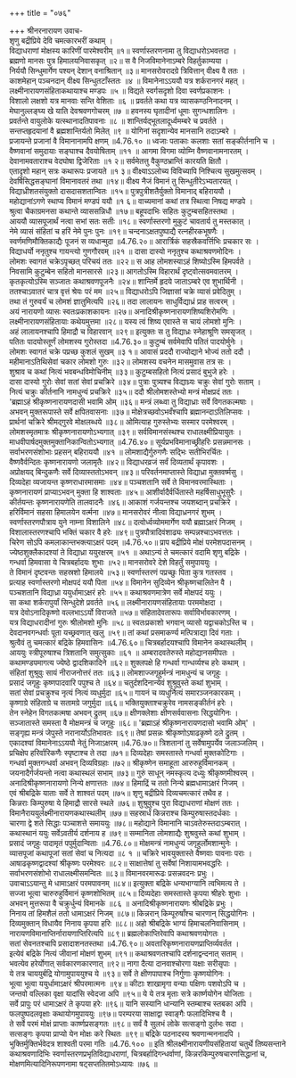 +++
title = "०७६"

+++
श्रीनरनारायण उवाच-  
शृणु बद्रीप्रिये देवि चमत्कारभरीं कथाम् ।  
विद्याधराणां मोक्षस्य कारिणीं पारमेश्वरीम् ॥१॥
स्वर्णास्तरणनामा तु विद्याधरोऽभवत्तदा ।  
ब्रह्मणो मानसः पुत्र हिमालयनिवासकृत् ॥२॥
स वै निजविमानेनाऽम्बरे विहर्तुकाम्यया ।  
निर्ययौ सिन्धुमार्गेण पश्यन् देशान् वनाश्रितान् ॥३॥
मानसरोवरादग्रे त्रिवित्तान् वीक्ष्य वै ततः ।  
काशमेहान् पञ्चनदान् वीक्ष्य सिन्धुतटाँस्ततः ॥४ ॥
विमानेनाऽऽययौ यत्र शर्करानगरं महत् ।  
लक्ष्मीनारायणसंहिताकथायाश्च मण्डपः ॥५ ॥
विद्यते स्वर्गसदृशो दिवा स्वर्णप्रकाशनः ।  
विशालो लक्षशो यत्र मानवाः सन्ति वेशिताः ॥६ ॥
प्रवर्तते कथा यत्र व्यासकण्ठनिनादनम् ।  
मेघानुल्लङ्घ्य खे याति देवश्रवणगोचरम् ॥७ ॥
हवनस्य घृतादीनां धूमाः सुगन्धशालिनः ।  
प्रवर्तन्ते वायुलोके यत्स्थानादतिपावनाः ॥८ ॥
शान्तिर्यद्भूतलादूर्ध्वमम्बरे च प्रवर्तते ।  
सन्तप्तहृदयानां वै ब्रह्मशान्तिर्यतो मिलेत् ॥९ ॥
योगिनां सदृशान्येव मानसानि तदाऽम्बरे ।  
प्रजायन्ते प्रजानां वै विमानानामपि क्षणम् ॥4.76.१० ॥
ध्वजाः पताकाः कलशाः सतां सङ्कीर्तनानि च ।  
वैष्णवानां समुदायाः सङ्घाश्च दैवयोषिताम् ॥११ ॥
आगमा विगमा व्योम्नि वैष्णवानामनारतम् ।  
देवानामवताराश्च वेदघोषा द्विजेरिताः ॥१ २॥
सर्वमेतत्तु वैकुण्ठभ्रान्तिं कारयति क्षितौ ।  
एतादृशो महान् सत्रः कथारूपः प्रजायते ॥१ ३॥
वीक्ष्याऽऽलोच्य विविच्यापि निश्चित्य सुखमुत्सवम् ।  
देवर्षिसिद्धसङ्घानां विमानावतरं तथा ॥१४॥
वीक्ष्य नैजं विमानं तु सिन्धुतीरेऽभ्यतारयत् ।  
विद्याध्रीशतसंयुक्तो दासदासशतान्वितः ॥१५॥
पुत्रपुत्रीशतैर्युक्तो विमानाद् बहिराययौ ।  
महोद्यानांऽगणे स्थाप्य विमानं मण्डपं ययौ ॥१ ६॥
वाच्यमानां कथां तत्र स्थित्वा निषद्य मण्डपे ।  
श्रुत्वा चैकाग्रमनसा कथान्ते व्याससन्निधौ ॥१७॥
बहूपदाभिः सहितः कुटुम्बसहितस्तथा ।  
आययौ व्यासपूजार्थं नत्वा सभां सतः सतीः ॥१८॥
स्वर्णास्तरणो मुकुटं चावतार्य तु मस्तकात् ।  
नेमे व्यासं संहितां च हरिं नेमे पुनः पुनः ॥१९॥
चन्दनाऽक्षतपुष्पाद्यै रत्नहीरकभूषणैः ।  
स्वर्णमणिमौक्तिकाद्यैः पूजनं स व्यधान्मुदा ॥4.76.२०॥
आरार्त्रिकं सहस्रैकवर्त्तिभिः प्रचकार सः ।  
विद्याधर्यो ननृतुश्च गायन्त्यो गुणगौरवम् ॥२१ ॥
दासा दास्यो ननृतुश्च कथाश्रवणमोदिनः ।  
लोमशः स्वागतं चक्रेऽपृच्छत् परिचयं ततः ॥२२॥
स आह लोमशस्याऽहं शिष्योऽस्मि हिमपर्वते ।  
निवसामि कुटुम्बेन सहितो मानसारसे ॥२३॥
आगतोऽस्मि विहारार्थं दृष्ट्वोत्सवमवातरम् ।  
कृतकृत्योऽस्मि सञ्जातः कथाश्रवणपूजनैः ॥२४॥
शान्तिर्मे हृदये जाताऽम्बरे एव शुभार्थिनी ।  
ततश्चाऽवातरं चात्र वृत्तं श्रेयः परं मम ॥२५॥
विद्याधरोऽपि जिज्ञासां चक्रे व्यासं प्रवेदितुम् ।  
तथा तं गुरुवर्यं च लोमशं ज्ञातुमित्यपि ॥२६॥
तदा लालायनः साधुर्विद्याध्रं प्राह सत्वरम् ।  
अयं नारायणो व्यासः स्वतःप्रकाशकायनः ॥२७॥
अनादिश्रीकृष्णनारायणशिष्यशिरोमणिः ।  
लक्ष्मीनारायणसंहितायाः कथेयमुत्तमा ॥२८॥
यस्य त्वं शिष्य एवास्ते स चायं लोमशो मुनिः ।  
अहं लालायनश्चापि हिमाद्रौ च विहारवान् ॥२९॥
इत्युक्तः स तु विद्याध्रः स्नेहाश्रूणि समसृजत् ।  
पतितः पादयोस्तूर्णं लोमशस्य गुरोस्तदा ॥4.76.३०॥
कुटुम्बं सर्वमेवापि पतितं पादयोर्मुनेः ।  
लोमशः स्वागतं चक्रे पप्रच्छ कुशलं सुखम् ॥३ १॥
आवासं प्रददौ राज्योद्याने भोज्यं ततो ददौ ।  
महीमानाऽतिथिसेवां चकार लोमशो गुरुः ॥३२॥
लोमशस्य वचनेन मासमुवास तत्र सः ।  
शुश्राव च कथां नित्यं भवबन्धविमोचिनीम् ॥३३॥
कुटुम्बसहितो नित्यं प्रसादं बुभुजे हरेः ।  
दासा दास्यो गुरोः सेवां सतां सेवां प्रचक्रिरे ॥३४॥
पुत्राः पुत्र्यश्च विद्याध्र्यः चक्रुः सेवां गुरोः सताम् ।  
नित्यं चक्रुः कीर्तनानि नामधुन्यं प्रचक्रिरे ॥३५॥
ददौ श्रीलोमशस्तेभ्यो मन्त्रं मोक्षप्रदं ततः ।  
'ब्रह्माऽहं श्रीकृष्णनारायणदासी भवामि ओम् ॥३६॥
मन्त्रं लब्ध्वा तु विद्याध्राः सर्वे विगतकल्मषाः ।  
अभवन् मुक्तरूपास्ते सर्वे क्षपितवासनाः ॥३७॥
मोक्षेत्रच्छवोऽभवँश्चापि ब्रह्मानन्दाऽतिलिप्सवः ।  
प्रार्थनां चक्रिरे श्रीमद्गुरवे मोक्षलब्धये ॥३८॥
ओमित्याह गुरुस्तेभ्यः सस्मार परमेश्वरम् ।  
लोमशस्मृतमात्रः श्रीकृष्णनारायणोऽभ्यगात् ॥३९॥
सर्वविमानसंस्थश्च राधालक्ष्मीप्रियायुतः ।  
माधवीपार्षदमुक्तमुक्तानिकान्वितोऽभ्यगात् ॥4.76.४०॥
सूर्यप्रभविमानाच्छ्रीहरिः प्रसन्नमानसः ।  
सर्वाभरणसंशोभाः प्रहसन् बहिराययौ ॥४१ ॥
लोमशाद्यैर्गुरुगणैः सद्भिः सतीभिरर्चितः ।  
वैष्णवैर्वन्दितः कृष्णनारायणो जलामृतैः ॥४२॥
विद्याधरव्रजं सर्वं दिव्यतार्थं कृपावशः ।  
अप्रोक्षयद् बिन्दुकणैः सर्वे दिव्यास्ततोऽभवन् ॥४३॥
परिवर्तनमाप्तास्ते विद्याध्रा मुक्तवर्ष्मसु ।  
दिव्यदेहा व्यजायन्त कृष्णराधारमासमाः ॥४४॥
पञ्चशतानि सर्वे ते विमानवरमास्थिताः ।  
कृष्णनारायणं प्राप्याऽभवन् मुक्ता हि शाश्वताः ॥४५॥
आशीर्वादैर्वर्धितास्ते महर्षिसाधुभूसुरैः ।  
कीर्तयन्तः कृष्णनारायणेति तालवादनैः ॥४६॥
आकाशं गर्जयन्तश्च जयशब्दान् प्रचक्रिरे ।  
हरिर्विमानं सहसा हिमालयेन वर्त्मना ॥४७॥
मानसरोवरं नीत्वा विद्याध्रनगरं शुभम् ।  
स्वर्णास्तरणपौत्राय युने नाम्ना विशालिने ॥४८॥
दत्वोर्ध्वव्योममार्गेण ययौ ब्रह्माऽक्षरं निजम् ।  
विशालास्तरणश्चापि भक्तिं चकार वै हरेः ॥४९॥
पुत्रपौत्रादिवंशाढ्यः सम्पन्नश्चाऽभवत्ततः ।  
चिरेण सोऽपि कमलाकान्तभक्त्याऽक्षरं पदम् ॥4.76.५०॥
प्राप बद्रीप्रिये मोक्षं परमेशपदासनम् ।  
ज्येष्ठशुक्लैकादश्यां ते विद्याध्रा ययुरक्षरम् ॥५१ ॥
अथाऽन्यं ते चमत्कारं वदामि शृणु बद्रिके ।  
गन्धर्वा हिमवासा ये चित्रबर्हादयः शुभाः ॥५२॥
मानसरोवरे देशे विहर्तुं समुपाययुः ।  
ते विमानं दृष्टवन्तः सहस्रशो हिमालये ॥५३॥
स्वर्णास्तरणं पप्रच्छुः पिता कुत्र गतस्तव ।  
प्रत्याह स्वर्णास्तरणो मोक्षपदं ययौ पिता ॥५४॥
विमानेन सुदिव्येन श्रीकृष्णचालितेन वै ।  
पञ्चशतानि विद्याध्रा ययुर्धामाऽक्षरं हरेः ॥५५॥
कथाश्रवणमात्रेण सर्वे मोक्षपदं ययुः ।  
सा कथा शर्करापुर्यां सिन्धुदेशे प्रवर्तते ॥५६॥
लक्ष्मीनारायणसंहितायाः परममोक्षदा ।  
यत्र देवोऽनादिकृष्णो वल्लभाऽऽर्यो विराजते ॥५७॥
संहितादेवतारूपः सर्वाविर्भावकारणम् ।  
यत्र विद्याधरादीनां गुरुः श्रीलोमशो मुनिः ॥५८॥
स्वतःप्रकाशो भगवान् व्यासो यद्वाचकोऽस्ति च ।  
देवदानवगन्धर्वाः पूता यच्छ्रवणात् खलु ॥५९॥
तां कथां प्रसमाकर्ण्य मत्पित्राद्या दिवं गताः ।  
श्रुत्वैवं तु चमत्कारं बद्रिके हिमवासिनः ॥4.76.६०॥
चित्रबर्हादयश्चापि विमानेन कथास्थलीम् ।  
आययुः स्त्रीपूरुषाश्च त्रिशतानि समुत्सुकाः ॥६१ ॥
अम्बरादवतेरुस्ते महोद्यानसमीपतः ।  
कथामण्डपमागत्य ज्येष्ठे द्वादशिकादिने ॥६२॥
शुक्लपक्षे हि गन्धर्वा गान्धर्व्यश्च हरेः कथाम् ।  
संहितां शुश्रुवुः सायं नीराजनोत्तरं ततः ॥६३॥
लोमशाज्जगृहुर्मन्त्रं नामधुन्यं च जगृहुः ।  
प्रसादं जगृहुः कृष्णपादवारि पपुश्च ते ॥६४॥
चतुर्दशदिनान्येवं शुश्रुवुस्ते कथां शुभाम् ।  
सतां सेवां प्रचक्रुश्च नृत्यं नित्यं व्यधुर्मुदा ॥६५॥
गायनं च व्यधुर्नित्यं समारञ्जनकारकम् ।  
कृष्णाग्रे संहिताग्रे च सतामग्रे जगुर्मुदा ॥६६॥
भक्तियुक्ताश्चक्रुरेव नामसङ्कीर्तनं हरेः ।  
तेन स्नेहेन विगतकत्मषा अभवन् द्रुतम् ॥६७॥
क्षीणक्लेशाः क्षीणसर्ववासनाः सिद्धयोगिनः ।  
सञ्जातास्ते समस्ता वै मोक्षमन्त्रं च जगृहुः ॥६८॥
'ब्रह्माऽहं श्रीकृष्णनारायणदासो भवामि ओम्' ।  
सङ्गृह्य मन्त्रं जेपुस्ते नरानार्योऽतिभावतः ॥६९॥
तेषां प्रसन्नः श्रीकृष्णोऽषाढकृष्णे दले द्रुतम् ।  
एकादश्यां विमानेनाऽऽययौ नेतुं निजाऽक्षरम् ॥4.76.७०॥
त्रिशतानां तु सर्वेषामुपर्येव जलाञ्जलिम् ।  
प्रचिक्षेप हरिर्वारिकणैः स्पृष्टाश्च ते तदा ॥७१॥
दिव्यदेहाः समस्तास्ते गन्धर्वा मुक्तकोटिगाः ।  
गन्धर्वा मुक्तगन्धर्वा अभवन् दिव्यविग्रहाः ॥७२॥
श्रीकृष्णेन समाहूता आरुरुहुर्विमानकम् ।  
जयनादैर्गर्जयन्तो नत्वा कथास्थलं सभाम् ॥७३॥
गुरुं साधून् नमस्कृत्य दध्युः श्रीकृष्णमीश्वरम् ।  
अनादिश्रीकृष्णनारायणो निन्ये क्षणात्ततः ॥७४॥
हिमाद्रिं च ततो निन्ये ब्रह्मधामाऽक्षरं निजम् ।  
एवं श्रीबद्रिके याताः सर्वे ते शाश्वतं पदम् ॥७५॥
शृणु बद्रीप्रिये दिव्यचमत्कारं तथैव ह ।  
किन्नराः किम्पुरुषा ये हिमाद्रौ सारसे स्थले ॥७६॥
शुश्रुवुश्च पुरा विद्याधराणां मोक्षणं ततः ।  
विमानैराययुर्लक्ष्मीनारायणकथास्थलीम् ॥७७॥
सहस्रार्धं किन्नराश्च किम्पुरुषास्तदर्धकाः ।  
चारणा द्वे शते सिद्धाः पञ्चाशत्ते समाययुः ॥७८॥
महोद्याने विमानानि चाऽवतेरुस्तदाऽम्बरात् ।  
कथास्थानं ययुः सर्वेऽवतीर्य दर्शनाय ह ॥७९॥
सम्मानिता लोमशाद्यैः शुश्रवुस्ते कथां शुभाम् ।  
प्रसादं जगृहुः पादामृतं पपुर्मुदान्विताः ॥4.76.८०॥
मोक्षमन्त्रं नामधुन्यं जगृहुर्लोमशान्मुनेः ।  
व्यासपूजां कथापूजां सतां सेवां च नित्यदा ॥८ १ ॥
चक्रिरे भावयुक्तास्ते वैष्णवाः पावनाः पराः ।  
आषाढकृष्णद्वादश्यां श्रीकृष्णः परमेश्वरः ॥८२॥
साक्षात्तेषां तु सर्वेषां निशायामभवद्धरिः ।  
सर्वाभरणसंशोभो राधालक्ष्मीसमन्वितः ॥८३॥
विमानवरमारूढः प्रसन्नवदनः प्रभुः ।  
उवाचाऽऽयान्तु मे धामाऽक्षरं परमपावनम् ॥८४॥
इत्युक्ता बद्रिके धन्यभाग्यानि त्वभिमत्य ते ।  
सज्जा भूत्वा चारुरुहुर्विमानं कृष्णशोभितम् ॥८५॥
दिव्यदेहाः समस्तास्ते कृपया श्रीहरेः शुभाः ।  
अभवन् मुत्तरूपा वै चक्रुर्धुन्यं विमानके ॥८६ ॥
अनादिश्रीकृष्णनारायणः श्रीबद्रिके प्रभुः ।  
निनाय तां हिमशैलं ततो धामाऽक्षरं निजम् ॥८७॥
किन्नरान् किम्पूरुषाँश्च चारणान् सिद्धयोगिनः ।  
दिव्यमुक्तान् विधायैव निनाय कृपया हरिः ॥८८॥
अहो श्रीबद्रिके भाग्यं हिमाचलनिवासिनाम् ।  
नारायणविमानाप्तिर्नारायणाप्तिरित्यपि ॥८९॥
ब्रह्मलोकाप्तिरेवापि कथाश्रवणयोगतः ।  
सतां सेवनतश्चापि प्रसादाशनतस्तथा ॥4.76.९०॥
अवतारिकृष्णनारायणप्राप्तिर्व्यवर्तत ।  
इत्येवं बद्रिके नित्यं जीवानां मोक्षणं शुभम् ॥९१॥
कथाश्रवणतश्चापि दर्शनाद्वन्दनात् सताम् ।  
भवत्येव हरेर्योगात् सर्वकारणकारणात् ॥९२॥
नागा दैत्या दानवाश्चोरगा यक्षाः सरीसृपाः ।  
ये तत्र चाययुर्बद्रि योगामुपाययुश्च ये ॥९३॥
सर्वे ते क्षीणपापाश्च निर्गुणाः कृष्णयोगिनः ।  
भूत्वा भूत्वा ययुर्धामाऽक्षरं श्रीपरमात्मनः ॥९४॥
कीटाः शाखामृगा वन्याः पक्षिणः पशवोऽपि च ।  
जन्तवो वल्लिका वृक्षा यादांसि स्वेदजा अपि ॥९५॥
ये ये तत्र मृताः सत्रे कार्ष्णयोगेन योजिताः ।  
सर्वे प्रापुः परं धामाऽक्षरं ते कृपया हरेः ॥९६॥
यानि सस्यानि धान्यानि स्तम्बाश्च स्तबका अपि ।  
फलपुष्पदलवृक्षाः कथायोगमुपाययुः ॥९७॥
परम्परया साक्षाद्वा स्वाङ्गैः फलादिभिश्च वै ।  
ते सर्वे परमं मोक्षं प्राप्ताः कार्ष्णप्रसङ्गतः ॥९८॥
सर्वं वै सुलभं लोके सत्सङ्गो दुर्लभः सदा ।  
सत्सङ्गः कृपया प्राप्यो येन मोक्षः करे स्थितः ॥९९॥
बद्रिके पठनादस्य श्रवणान्मननादपि ।  
भुक्तिर्मुक्तिर्भवेदत्र शाश्वती परमा गतिः ॥4.76.१०० ॥
इति श्रीलक्ष्मीनारायणीयसंहितायां चतुर्थे तिष्यसन्ताने कथाश्रवणादिभिः स्वर्णास्तरणप्रभृतिविद्याधराणां, चित्रबर्हादिगन्धर्वाणां, किन्नरकिम्पुरुषचारणसिद्धानां च, मोक्षणमित्यादिनिरूपणनामा षट्सप्ततितमोऽध्यायः ॥७६ ॥
    
    
